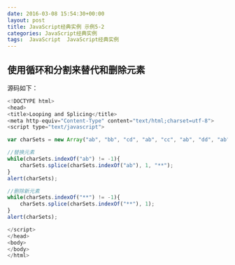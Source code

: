 ```yaml
---
date: 2016-03-08 15:54:30+00:00
layout: post
title: JavaScript经典实例 示例5-2
categories: JavaScript经典实例
tags:  JavaScript  JavaScript经典实例
---
```


使用循环和分割来替代和删除元素
----------------

<head>
<title>Looping and Splicing</title>
<meta http-equiv="Content-Type" content="text/html;charset=utf-8">
<script type="text/javascript">
window.onload = function(){
    var charSets = new Array("ab", "bb", "cd", "ab", "cc", "ab", "dd", "ab");
    var blk1 = document.getElementById("result1");
    blk1.innerHTML = charSets;
    //替换元素
    while(charSets.indexOf("ab") != -1){
        charSets.splice(charSets.indexOf("ab"), 1, "**");
    }
    //alert(charSets);
    var blk2 = document.getElementById("result2");
    blk2.innerHTML = charSets;
    
    //删除新元素
    while(charSets.indexOf("**") != -1){
        charSets.splice(charSets.indexOf("**"), 1);
    }
    //alert(charSets);
    var blk3 = document.getElementById("result3");
    blk3.innerHTML = charSets;
}
</script>
</head>
<body>
<div id="result1"></div>
<div id="result2"></div>
<div id="result3"></div>
</body>

源码如下：

``` javascript
<!DOCTYPE html>
<head>
<title>Looping and Splicing</title>
<meta http-equiv="Content-Type" content="text/html;charset=utf-8">
<script type="text/javascript">

var charSets = new Array("ab", "bb", "cd", "ab", "cc", "ab", "dd", "ab");

//替换元素
while(charSets.indexOf("ab") != -1){
    charSets.splice(charSets.indexOf("ab"), 1, "**");
}
alert(charSets);

//删除新元素
while(charSets.indexOf("**") != -1){
    charSets.splice(charSets.indexOf("**"), 1);
}
alert(charSets);

</script>
</head>
<body>
</body>
</html>
``` 
